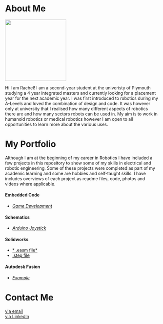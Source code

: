 # About Me

<img src="https://avatars.githubusercontent.com/u/74239304?s=460&u=567d099dca84ff35d56d2610422d12956dcb06e4&v=4" width="200">

Hi I am Rachel! I am a second-year student at the univeristy of Plymouth studying a 4 year integrated masters and currently looking for a placement year for the next academic year. I was first introduced to robotics during my A-Levels and loved the combination of design and code. It was however only at university that I realised how many different aspects of robotics there are and how many sectors robots can be used in. My aim is to work in humanoid robotics or medical robotics however I am open to all opportunities to learn more about the various uses.

# My Portfolio

Although I am at the beginning of my career in Robotics I have included a few projects in this repository to show some of my skills in electrical and robotic engineering. 
Some of these projects were completed as part of my academic learning and some are hobbies and self-taught skills. I have includes overviews of each project as readme files, code, photos and videos where applicable.

####  Embedded Code
  - [*Game Development*](https://github.com/chellij/RIJ-Portfolio/blob/master/1.%20Embedded%20Systems%20-%20Game%20Dev/source/main.c)

#### Schematics
  - [*Arduino Joystick*](https://github.com/chellij/RIJ-Portfolio/blob/master/2.%20Arduino%20Joystick%20Programming/Schematic.png) 

#### Solidworks
  - [* .easm file*](https://github.com/chellij/RIJ-Portfolio/blob/master/3.%20Buggy%20Project/Chassis%20Assembly2.EASM) 
  - [.step file](https://github.com/chellij/RIJ-Portfolio/blob/master/3.%20Buggy%20Project/Chassis%20Assembly2.STEP)

#### Autodesk Fusion
  - [*Example*]() 

# Contact Me

[via email](mailto:rachel.ireland-jones@students.plymouth.ac.uk)<br>
[via LinkedIn](https://www.linkedin.com/in/rachel-ireland-jones/)
